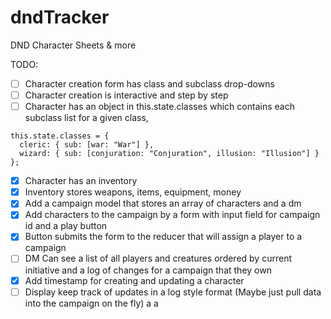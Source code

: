 # dndTracker
DND Character Sheets &amp; more

TODO:
 - [ ] Character creation form has class and subclass drop-downs
 - [ ] Character creation is interactive and step by step
 - [ ] Character has an object in this.state.classes which contains
  each subclass list for a given class,
  ```
  this.state.classes = {  
    cleric: { sub: [war: "War"] },  
    wizard: { sub: [conjuration: "Conjuration", illusion: "Illusion"] }
  };
  ```
 - [x] Character has an inventory
 - [x] Inventory stores weapons, items, equipment, money
 - [x] Add a campaign model that stores an array of characters and a dm
 - [x] Add characters to the campaign by a form with input field for campaign id and a play button
 - [x] Button submits the form to the reducer that will assign a player to a campaign
 - [ ] DM Can see a list of all players and creatures ordered by current initiative and a log of changes for a campaign that they own
 - [x] Add timestamp for creating and updating a character
 - [ ] Display keep track of updates in a log style format (Maybe just pull data into the campaign on the fly)
a
a
